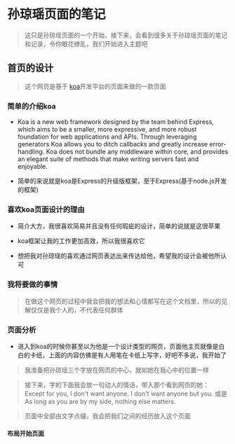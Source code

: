 # 孙琼瑶页面的笔记
> 这只是孙琼瑶页面的一个开始，接下来，会看到很多关于孙琼瑶页面的笔记和记录，令你眼花缭乱，我们开始进入主题吧

## 首页的设计
> 这个网页是基于 [koa][1]开发平台的页面来做的一款页面

### 简单的介绍koa

* Koa is a new web framework designed by the team behind Express, which aims to be a smaller, more expressive, and more robust foundation for web applications and APIs. Through leveraging generators Koa allows you to ditch callbacks and greatly increase error-handling. Koa does not bundle any middleware within core, and provides an elegant suite of methods that make writing servers fast and enjoyable.

* 简单的来说就是koa是Express的升级版框架，至于Express(基于node.js开发的框架)

### 喜欢koa页面设计的理由
* 简介大方，我很喜欢简易并且没有任何瑕疵的设计，简单的说就是这很苹果

* koa框架让我的工作更加高效，所以我很喜欢它

* 想把我对孙琼瑶的喜欢通过网页表达出来传达给他，希望我的设计会被他所认可

### 我将要做的事情

> 在做这个网页的过程中我会把我的想法和心情都写在这个文档里，所以的见解仅仅是我个人的，不代表任何群体

### 页面分析

* 进入到koa的时候你甚至以为他是一个设计类型的网页，页面他主页就像是白白的卡纸，上面的内容仿佛是有人用笔在卡纸上写字，好吧不多说，我开始了

> 我准备把孙琼瑶三个字放在网页的中心，就如她在我心中的位置一样

> 接下来，字的下面我会放一句动人的情话，带入那个看到网页的她：Except for you, I don't want anyone. I don't want anyone but you. 或是 As long as you are by my side, nothing else matters.

> 页面中全部由文字点缀，我会把我们之间的经历放入这个页面

>


#### 布局开始页面

>

















[1]:http://koajs.com/
